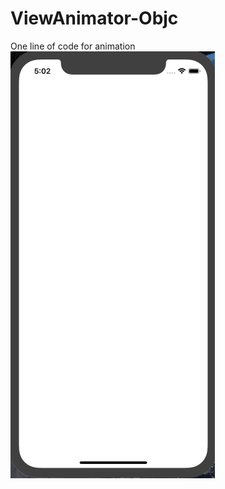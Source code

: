 # ViewAnimator-Objc
One line of code for animation
 ![image](https://github.com/NoahJJ/ViewAnimator-Objc/blob/master/screenshots/tableViewBottom.gif)
